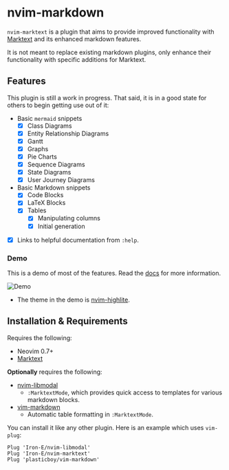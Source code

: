 # nvim-markdown

`nvim-marktext` is a plugin that aims to provide improved functionality with [Marktext](https://marktext.app) and its enhanced markdown features.

It is not meant to replace existing markdown plugins, only enhance their functionality with specific additions for Marktext.

## Features

This plugin is still a work in progress. That said, it is in a good state for others to begin getting use out of it:

* Basic `mermaid` snippets
	* [x] Class Diagrams
	* [x] Entity Relationship Diagrams
	* [x] Gantt
	* [x] Graphs
	* [x] Pie Charts
	* [x] Sequence Diagrams
	* [x] State Diagrams
	* [x] User Journey Diagrams
* Basic Markdown snippets
	* [x] Code Blocks
	* [x] LaTeX Blocks
	* [x] Tables
		* [x] Manipulating columns
		* [x] Initial generation
* [x] Links to helpful documentation from `:help`.

### Demo

This is a demo of most of the features. Read the [docs](./doc/marktext.txt) for more information.

![Demo](./media/2020_10_02.11_44_05.gif "Demo")

* The theme in the demo is [nvim-highlite](https://github.com/Iron-E/nvim-highlite).

## Installation & Requirements

Requires the following:

* Neovim 0.7+
* [Marktext](https://marktext.app)

__Optionally__ requires the following:

* [nvim-libmodal](https://github.com/Iron-E/nvim-libmodal)
	* `:MarktextMode`, which provides quick access to templates for various markdown blocks.
* [vim-markdown](https://github.com/plasticboy/vim-markdown/blob/master/ftplugin/markdown.vim)
	* Automatic table formatting in `:MarktextMode`.

You can install it like any other plugin. Here is an example which uses `vim-plug`:

```vim
Plug 'Iron-E/nvim-libmodal'
Plug 'Iron-E/nvim-marktext'
Plug 'plasticboy/vim-markdown'
```
